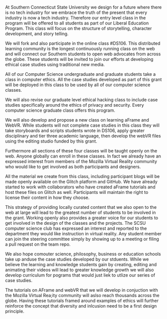 
At Southern Connecticut State University we design for a future where there is no tech industry for we embrace the truth of the present that every industry is now a tech industry. Therefore our entry level class in the program will be offered to all students as part of our Liberal Education Program. This class will focus on the structure of storytelling, character development, and story telling.

We will fork and also participate in the online class #DS106. This distributed learning community is the longest continuously running class on the web and will connect our Southern students to open web advocates from across the globe. These students will be invited to join our efforts at developing ethical case studies using traditional new media. 

All of  our Computer Science undergraduate and graduate students take a class in computer ethics. All the case studies developed as part of this grant will be deployed in this class to be used by all of our computer science classes.

We will also revise our graduate level ethical hacking class to include case studies specifically around the ethics of privacy and security. Every computer science graduate class offers this program.

We will also develop and propose a new class on learning aFrame and WebVR. While students will not complete case studies in this class they will take storyboards and scripts students wrote in DS106, apply greater disciplinary and tier three academic language, then develop the webVR files using the editing studio funded by this grant.

Furthermore all sections of these four classes will be taught openly on the web. Anyone globally can enroll in these classes. In fact we already have an expressed interest from members of the Mozilla Virtual Reality community who would like to get involved as both participants and designers.

All the material we create from this class, including participant blogs will be made openly available on the Glitch platform and GitHub. We have already started to work with collaborators who have created aFrame tutorials and host these files on Glitch as well. Participants will maintain the right to license their content in how they choose. 

This strategy of providing locally curated content that we also open to the web at large will lead to the greatest number of students to be involved in the grant. Working openly also provides a greater voice for our students to get involved in the design of the classes and the projects. The SCSU computer science club has expressed an interest and reported to the department they would like instruction in virtual reality. Any student member can join the steering committee simply by showing up to a meeting or filing a pull request on the team repo. 

We also hope comouter science, philosophy, business or education schools take up anduse the case studies developed by our stduents. While we believe the learning and knowledge students gain by creating, editing and animating their videos will lead to greater knowledge growth we will also develop curriculum for pograms that would just liek to utlize our series of case studies.

The tutorials on AFrame and webVR that we will develop in conjuction with the Mozilla Virtual Rea;ity community will aslso reach thousands across the globe. Having these tutorials framed around examples of ethics will further reinforce the concept that diversity and inlcusion need to be a first design principle. 
